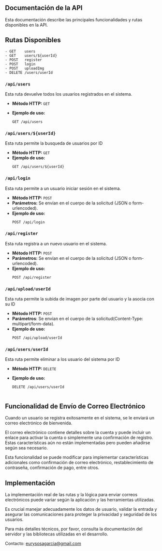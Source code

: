 ## Documentación de la API

Esta documentación describe las principales funcionalidades y rutas disponibles en la API.

## Rutas Disponibles

```
- GET    users
- GET    users/${userId}
- POST   register
- POST   login
- POST   uploadImg
- DELETE /users/userId
```

### `/api/users`

Esta ruta devuelve todos los usuarios registrados en el sistema.

- **Método HTTP:** `GET`
- **Ejemplo de uso:**

  ```http
  GET /api/users

  ```

### `/api/users/${userId}`

Esta ruta permite la busqueda de usuarios por ID

- **Método HTTP:** `GET`
- **Ejemplo de uso:**
  ```http
  GET /api/users/${userId}
  ```

### `/api/login`

Esta ruta permite a un usuario iniciar sesión en el sistema.

- **Método HTTP:** `POST`
- **Parámetros:** Se envían en el cuerpo de la solicitud (JSON o form-urlencoded).
- **Ejemplo de uso:**
  ```http
  POST /api/login
  ```

### `/api/register`

Esta ruta registra a un nuevo usuario en el sistema.

- **Método HTTP:** `POST`
- **Parámetros:** Se envían en el cuerpo de la solicitud (JSON o form-urlencoded).
- **Ejemplo de uso:**
  ```http
  POST /api/register
  ```

### `/api/upload/userId`

Esta ruta permite la subida de imagen por parte del usuario y la asocia con su ID

- **Método HTTP:** `POST`
- **Parámetros**: Se envian en el cuerpo de la solicitud(Content-Type: multipart/form-data).
- **Ejemplo de uso:**
  ```http
  POST /api/upload/userId
  ```

### `/api/users/userId`

Esta ruta permite eliminar a los usuario del sistema por ID

- **Método HTTP:** `DELETE`
- **Ejemplo de uso:**

  ```http
  DELETE /api/users/userId
  ```

  ```

  ```

## Funcionalidad de Envío de Correo Electrónico

Cuando un usuario se registra exitosamente en el sistema, se le enviará un correo electrónico de bienvenida.

El correo electrónico contiene detalles sobre la cuenta y puede incluir un enlace para activar la cuenta o simplemente una confirmación de registro. Estas características aún no están implementadas pero pueden añadirse según sea necesario.

Esta funcionalidad se puede modificar para implementar características adicionales como confirmación de correo electrónico, restablecimiento de contraseña, confirmación de pago, entre otros.

## Implementación

La implementación real de las rutas y la lógica para enviar correos electrónicos puede variar según la aplicación y las herramientas utilizadas.

Es crucial manejar adecuadamente los datos de usuario, validar la entrada y asegurar las comunicaciones para proteger la privacidad y seguridad de los usuarios.

Para más detalles técnicos, por favor, consulta la documentación del servidor y las bibliotecas utilizadas en el desarrollo.

Contacto: eurysosagarcia@gmail.com
